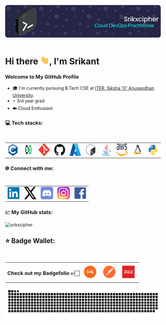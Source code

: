 <div align="center">
  <img src="https://github.com/srikxcipher/srikxcipher/blob/52bc7d9637a225875e4d767e66f9140b5dbd9965/Assets/github-header-image.png"/>
</div>
<br>

# Hi there <img src="Assets/Hi.gif" width="29">, I'm Srikant


### Welcome to My GitHub Profile

- 🎓 I'm currently pursuing B.Tech CSE at [ITER, Siksha 'O' Anusandhan University](https://www.soa.ac.in/iter/).
- ⭐ 3rd year grad
- ☁️ Cloud Enthusiast
### 💻 Tech stacks:

<br/>

<div align="center">
  <table>
    <tr>
      <td>
        <a href="https://github.com/srikxcipher?tab=repositories&q=&type=&language=c&sort=" target="_blank" title="View my C Programming repo(s)"> 
          <img src="Assets/c-original.svg" alt="c" width="40" height="40"/> 
        </a>
      </td>
      <td>
        <a href="https://github.com/srikxcipher/Ansible-Zero-to-Hero" target="_blank" title="View my repo(s)"> 
          <img src="Assets/devops-2.svg" alt="DevOps" width="40" height="40"/> 
        </a>
      </td>
      <td>
        <a href="https://github.com/srikxcipher/" target="_blank" title="View my repos">
          <img src="Assets/git-scm-icon.svg" alt="git" width="40" height="40"/>
        </a>
      </td>
      <td>
        <a href="https://github.com/srikxcipher/" target="_blank" title="View my repos">
          <img src="Assets/github-original.svg" alt="github" width="40" height="40"/>
        </a>
      </td>
      <td>
        <a href= "https://github.com/srikxcipher/srikxcipher/" target="_blank" title="View my Azure repos">
          <img src="Assets/azure-2.svg" alt="Azure" width="40" height="40"/>
        </a>
      </td>
      <td>
        <a href="https://github.com/srikxcipher/Linux/tree/16efaf575449bea09ec28639dda9abbf5c0b17e9/Shell_Script" target="_blank" title="View my Shell Scripting repo(s)">
          <img src="Assets/bash-plain.svg" alt="bash" width="40" height="40"/>
        </a>
      </td>
      <td>
        <a href="https://github.com/srikxcipher/Java--DSA target="_blank" title="View my Java repo(s)">
          <img src="Assets/java-original.svg" alt="java" width="40" height="40"/>
        </a>
      </td>
       <td>
        <a href="https://github.com/srikxcipher/AWS-Projects" target="_blank" title="View my AWS repo(s)">
          <img src="Assets/amazon-web-services-2.svg" alt="None-Add-Later" width="40" height="40"/>
        </a>
      </td>
      <td>
        <a href="https://github.com/srikxcipher/Linux" target="_blank" title="View my Linux repo(s)">
          <img src="Assets/Linux-logo.svg" alt="Linux" width="40" height="40"/>
        </a>
      </td>
      <td>
        <a href="" target="_blank" title="View my Python repo(s)">
          <img src="Assets/python-original.svg" alt="python" width="40" height="40"/>
        </a>
      </td>
    </tr>
  </table>
</div>

### 🌐 Connect with me:

<br/>

<div align="center">
  <table>
    <tr>
      <td>
          <a href="https://www.linkedin.com/in/srikantsnehit/" target="_blank" title="Visit my Linkedin">
            <img src="Assets/linkedin-original.svg" alt="linkedin" width="40" height="40"/>
          </a>
      </td>
      <td>
          <a href="https://x.com/Srixk_" target="_blank" title="Visit my twitter">
            <img src="Assets/x-2.svg" alt="X" width="40" height="40"/>
          </a>
      </td>
      <td>
         <a href="https://discord.gg/" target="_blank" title="Join My Discord Channel">
          <img src="Assets/discordapp-tile.svg" alt="discord" width="40" height="40" />
         </a>
      </td>
      <td>
          <a href="https://www.instagram.com/" target="_blank" title="Visit my Instagram">
            <img src="Assets/logo.svg" alt="instagram" width="40" height="40"/>
          </a>
      </td>
      <td>
          <a href="https://www.facebook.com/" target="_blank" title="Visit my facebook">
            <img src="Assets/facebook-original.svg" alt="facebook" width="40" height="40"/>
          </a>
      </td>
  </table>
</div>

### 📈 My GitHub stats:


 ![srikxcipher](https://github-readme-activity-graph.vercel.app/graph?username=srikxcipher&theme=react-dark) 

## ⭐ Badge Wallet:
<br>
<div style="display: inline-flex; align-items: center;">
  <table>
    <tr>
      <td>
        <h3>Check out my Badgefolio 👉🏻 </h3>
      </td>
      <td>
  <a href="https://www.credly.com/users/srikant-snehit-panda" target="_blank" title="Visit my Badge-Folio" style="display: inline-flex; align-items: center;">
    <img src="Assets/credly-svgrepo-com.svg" alt="Credly" width="40" height="40" style="margin-right: 8px;"/> 
  </a>
      </td>
      <td>
        <a href="https://api.badgr.io/public/assertions/Gy6PeBxHQW-NGqS8xkm4xw?identity__email=pandasrikant365%40gmail.com" target="" title="Verify badge details" style="display: inline-flex; align-items: center;">
    <img src="Assets/postman-output.svg" alt="Postman-API-Student-Expert" width="40" height="40" style="margin-right: 8px;"/> 
  </a>
      </td>
      <td>
        <a href="https://catalog-education.oracle.com/pls/certview/sharebadge?id=F1E067DEF306D1CA79240DCCBF8A34230CFC9603EBA8B77060C68EC23E9C0F1A" target="_blank" title="Verify badge details" style="display: inline-flex; align-items: center;">
    <img src="Assets/oracle-logo-1.svg" alt="Oracle" width="40" height="40" style="margin-right: 8px;"/> 
  </a>
      </td>
    </tr>
  </table>
  
</div>

<br>
<picture>
  <source
    media="(prefers-color-scheme: dark)"
    srcset="https://raw.githubusercontent.com/platane/snk/output/github-contribution-grid-snake-dark.svg"
  />
  <source
    media="(prefers-color-scheme: light)"
    srcset="https://raw.githubusercontent.com/platane/snk/output/github-contribution-grid-snake.svg"
  />
  <img
    alt="github contribution grid snake animation"
    src="https://raw.githubusercontent.com/platane/snk/output/github-contribution-grid-snake.svg"
  />
</picture>

